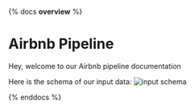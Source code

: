{% docs __overview__ %}
# Airbnb Pipeline

Hey, welcome to our Airbnb pipeline documentation

Here is the schema of our input data:
![input schema](assets/input_schema.png)

{% enddocs %}